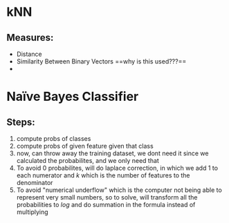 # kNN
## Measures:
- Distance
- Similarity Between Binary Vectors ==why is this used???==
- 
# Naïve Bayes Classifier
## Steps:
1) compute probs of classes
2) compute probs of given feature given that class
3) now, can throw away the training dataset, we dont need it since we calculated the probabilites, and we only need that
4) To avoid 0 probabilites, will do laplace correction, in which we add 1 to each numerator and $k$ which is the number of features to the denominator
5) To avoid "numerical underflow" which is the computer not being able to represent very small numbers, so to solve, will transform all the probabilities to $log$ and do summation in the formula instead of multiplying
